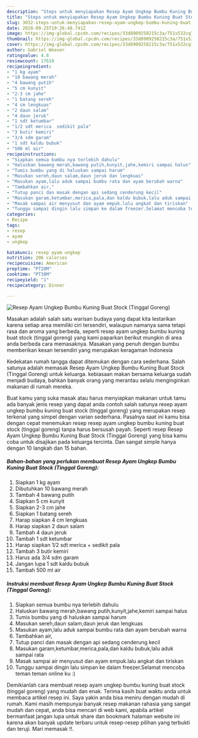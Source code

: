 ```yaml
---
description: "Steps untuk menyiapakan Resep Ayam Ungkep Bumbu Kuning Buat Stock (Tinggal Goreng) teraktual"
title: "Steps untuk menyiapakan Resep Ayam Ungkep Bumbu Kuning Buat Stock (Tinggal Goreng) teraktual"
slug: 3032-steps-untuk-menyiapakan-resep-ayam-ungkep-bumbu-kuning-buat-stock-tinggal-goreng-teraktual
date: 2020-09-25T19:26:48.741Z
image: https://img-global.cpcdn.com/recipes/33d8909258215c3a/751x532cq70/resep-ayam-ungkep-bumbu-kuning-buat-stock-tinggal-goreng-foto-resep-utama.jpg
thumbnail: https://img-global.cpcdn.com/recipes/33d8909258215c3a/751x532cq70/resep-ayam-ungkep-bumbu-kuning-buat-stock-tinggal-goreng-foto-resep-utama.jpg
cover: https://img-global.cpcdn.com/recipes/33d8909258215c3a/751x532cq70/resep-ayam-ungkep-bumbu-kuning-buat-stock-tinggal-goreng-foto-resep-utama.jpg
author: Gabriel Weaver
ratingvalue: 4.8
reviewcount: 17610
recipeingredient:
- "1 kg ayam"
- "10 bawang merah"
- "4 bawang putih"
- "5 cm kunyit"
- "2-3 cm jahe"
- "1 batang sereh"
- "4 cm lengkuas"
- "2 daun salam"
- "4 daun jeruk"
- "1 sdt ketumbar"
- "1/2 sdt merica  sedikit pala"
- "3 butir kemiri"
- "3/4 sdm garam"
- "1 sdt kaldu bubuk"
- "500 ml air"
recipeinstructions:
- "Siapkan semua bumbu nya terlebih dahulu"
- "Haluskan bawang merah,bawang putih,kunyit,jahe,kemiri sampai halus"
- "Tumis bumbu yang di haluskan sampai harum"
- "Masukan sereh,daun salam,daun jeruk dan lengkuas"
- "Masukan ayam,lalu aduk sampai bumbu rata dan ayam berubah warna"
- "Tambahkan air,"
- "Tutup panci dan masak dengan api sedang cenderung kecil"
- "Masukan garam,ketumbar,merica,pala,dan kaldu bubuk,lalu aduk sampai rata"
- "Masak sampai air menyusut dan ayam empuk.lalu angkat dan tiriskan"
- "Tunggu sampai dingin lalu simpan ke dalam freezer.Selamat mencoba teman teman online ku :)"
categories:
- Recipe
tags:
- resep
- ayam
- ungkep

katakunci: resep ayam ungkep 
nutrition: 206 calories
recipecuisine: American
preptime: "PT28M"
cooktime: "PT38M"
recipeyield: "1"
recipecategory: Dinner

---
```



![Resep Ayam Ungkep Bumbu Kuning Buat Stock (Tinggal Goreng)](https://img-global.cpcdn.com/recipes/33d8909258215c3a/751x532cq70/resep-ayam-ungkep-bumbu-kuning-buat-stock-tinggal-goreng-foto-resep-utama.jpg)

Masakan adalah salah satu warisan budaya yang dapat kita lestarikan karena setiap area memiliki ciri tersendiri, walaupun namanya sama tetapi rasa dan aroma yang berbeda, seperti resep ayam ungkep bumbu kuning buat stock (tinggal goreng) yang kami paparkan berikut mungkin di area anda berbeda cara memasaknya. Masakan yang penuh dengan bumbu memberikan kesan tersendiri yang merupakan keragaman Indonesia



Kedekatan rumah tangga dapat ditemukan dengan cara sederhana. Salah satunya adalah memasak Resep Ayam Ungkep Bumbu Kuning Buat Stock (Tinggal Goreng) untuk keluarga. kebiasaan makan bersama keluarga sudah menjadi budaya, bahkan banyak orang yang merantau selalu menginginkan makanan di rumah mereka.

Buat kamu yang suka masak atau harus menyiapkan makanan untuk tamu ada banyak jenis resep yang dapat anda contoh salah satunya resep ayam ungkep bumbu kuning buat stock (tinggal goreng) yang merupakan resep terkenal yang simpel dengan varian sederhana. Pasalnya saat ini kamu bisa dengan cepat menemukan resep resep ayam ungkep bumbu kuning buat stock (tinggal goreng) tanpa harus bersusah payah.
Seperti resep Resep Ayam Ungkep Bumbu Kuning Buat Stock (Tinggal Goreng) yang bisa kamu coba untuk disajikan pada keluarga tercinta. Dan sangat simple hanya dengan 10 langkah dan 15 bahan.


<!--inarticleads1-->

##### Bahan-bahan yang perlukan membuat Resep Ayam Ungkep Bumbu Kuning Buat Stock (Tinggal Goreng):

1. Siapkan 1 kg ayam
1. Dibutuhkan 10 bawang merah
1. Tambah 4 bawang putih
1. Siapkan 5 cm kunyit
1. Siapkan 2-3 cm jahe
1. Siapkan 1 batang sereh
1. Harap siapkan 4 cm lengkuas
1. Harap siapkan 2 daun salam
1. Tambah 4 daun jeruk
1. Tambah 1 sdt ketumbar
1. Harap siapkan 1/2 sdt merica + sedikit pala
1. Tambah 3 butir kemiri
1. Harus ada 3/4 sdm garam
1. Jangan lupa 1 sdt kaldu bubuk
1. Tambah 500 ml air




<!--inarticleads2-->

##### Instruksi membuat  Resep Ayam Ungkep Bumbu Kuning Buat Stock (Tinggal Goreng):

1. Siapkan semua bumbu nya terlebih dahulu
1. Haluskan bawang merah,bawang putih,kunyit,jahe,kemiri sampai halus
1. Tumis bumbu yang di haluskan sampai harum
1. Masukan sereh,daun salam,daun jeruk dan lengkuas
1. Masukan ayam,lalu aduk sampai bumbu rata dan ayam berubah warna
1. Tambahkan air,
1. Tutup panci dan masak dengan api sedang cenderung kecil
1. Masukan garam,ketumbar,merica,pala,dan kaldu bubuk,lalu aduk sampai rata
1. Masak sampai air menyusut dan ayam empuk.lalu angkat dan tiriskan
1. Tunggu sampai dingin lalu simpan ke dalam freezer.Selamat mencoba teman teman online ku :)




Demikianlah cara membuat resep ayam ungkep bumbu kuning buat stock (tinggal goreng) yang mudah dan enak. Terima kasih buat waktu anda untuk membaca artikel resep ini. Saya yakin anda bisa meniru dengan mudah di rumah. Kami masih mempunyai banyak resep makanan rahasia yang sangat mudah dan cepat, anda bisa mencari di web kami, apabila artikel bermanfaat jangan lupa untuk share dan bookmark halaman website ini karena akan banyak update terbaru untuk resep-resep pilihan yang terbukti dan teruji. Mari memasak !!. 
